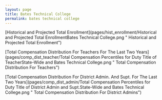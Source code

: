 ```yaml
---
layout: page
title: Bates Technical College
permalink: bates technical college
---
```



[Historical and Projected Total Enrollment](pages/hist_enrollment/Historical and Projected Total EnrollmentBates Technical College.png " Historical and Projected Total Enrollment")

[Total Compensation Distribution For Teachers For The Last Two Years](pages/comp_dist_teacher/Total Compensation Percentiles for Duty Title of TeacherState-Wide and Bates Technical College.png " Total Compensation Distribution For Teachers")

[Total Compensation Distribution For District Admin. And Supt. For The Last Two Years](pages/comp_dist_admin/Total Compensation Percentiles for Duty Title of District Admin and Supt.State-Wide and Bates Technical College.png " Total Compensation Distribution For District Admins")

